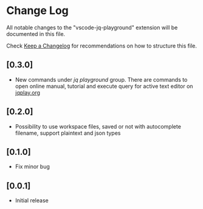# Change Log
All notable changes to the "vscode-jq-playground" extension will be documented in this file.

Check [Keep a Changelog](http://keepachangelog.com/) for recommendations on how to structure this file.

## [0.3.0]
- New commands under *jq playground* group. There are commands to open online manual, tutorial and execute query for active text editor on [jqplay.org](https://jqplay.org/)

## [0.2.0]
- Possibility to use workspace files, saved or not with autocomplete filename, support plaintext and json types

## [0.1.0]
- Fix minor bug

## [0.0.1]
- Initial release
